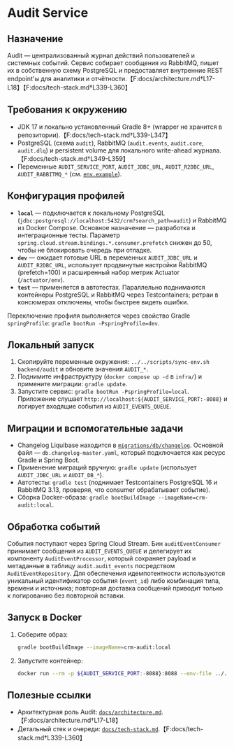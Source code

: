 # Audit Service

## Назначение
Audit — централизованный журнал действий пользователей и системных событий. Сервис собирает сообщения из RabbitMQ, пишет их в собственную схему PostgreSQL и предоставляет внутренние REST endpoint'ы для аналитики и отчётности.【F:docs/architecture.md†L17-L18】【F:docs/tech-stack.md†L339-L360】

## Требования к окружению
- JDK 17 и локально установленный Gradle 8+ (wrapper не хранится в репозитории).【F:docs/tech-stack.md†L339-L347】
- PostgreSQL (схема `audit`), RabbitMQ (`audit.events`, `audit.core`, `audit.dlq`) и persistent volume для локального write-ahead журнала.【F:docs/tech-stack.md†L349-L359】
- Переменные `AUDIT_SERVICE_PORT`, `AUDIT_JDBC_URL`, `AUDIT_R2DBC_URL`, `AUDIT_RABBITMQ_*` (см. [`env.example`](../../env.example)).

## Конфигурация профилей
- **`local`** — подключается к локальному PostgreSQL (`jdbc:postgresql://localhost:5432/crm?search_path=audit`) и RabbitMQ из Docker Compose. Основное назначение — разработка и интеграционные тесты. Параметр `spring.cloud.stream.bindings.*.consumer.prefetch` снижен до 50, чтобы не блокировать очередь при отладке.
- **`dev`** — ожидает готовые URL в переменных `AUDIT_JDBC_URL` и `AUDIT_R2DBC_URL`, использует продвинутые настройки RabbitMQ (prefetch=100) и расширенный набор метрик Actuator (`/actuator/env`).
- **`test`** — применяется в автотестах. Параллельно поднимаются контейнеры PostgreSQL и RabbitMQ через Testcontainers; ретраи в консюмерах отключены, чтобы быстрее видеть ошибки.

Переключение профиля выполняется через свойство Gradle `springProfile`: `gradle bootRun -PspringProfile=dev`.

## Локальный запуск
1. Скопируйте переменные окружения: `../../scripts/sync-env.sh backend/audit` и обновите значения `AUDIT_*`.
2. Поднимите инфраструктуру (`docker compose up -d` в `infra/`) и примените миграции: `gradle update`.
3. Запустите сервис: `gradle bootRun -PspringProfile=local`. Приложение слушает `http://localhost:${AUDIT_SERVICE_PORT:-8088}` и логирует входящие события из `AUDIT_EVENTS_QUEUE`.

## Миграции и вспомогательные задачи
- Changelog Liquibase находится в [`migrations/db/changelog`](migrations/db/changelog). Основной файл — `db.changelog-master.yaml`, который подключается как ресурс Gradle и Spring Boot.
- Применение миграций вручную: `gradle update` (использует `AUDIT_JDBC_URL` и `AUDIT_DB_*`).
- Автотесты: `gradle test` (поднимает Testcontainers PostgreSQL 16 и RabbitMQ 3.13, проверяя, что consumer обрабатывает событие).
- Сборка Docker-образа: `gradle bootBuildImage --imageName=crm-audit:local`.

## Обработка событий
События поступают через Spring Cloud Stream. Бин `auditEventConsumer` принимает сообщения из `AUDIT_EVENTS_QUEUE` и делегирует их компоненту `AuditEventProcessor`, который сохраняет payload и метаданные в таблицу `audit.audit_events` посредством `AuditEventRepository`. Для обеспечения идемпотентности используются уникальный идентификатор события (`event_id`) либо комбинация типа, времени и источника; повторная доставка сообщений приводит только к логированию без повторной вставки.

## Запуск в Docker
1. Соберите образ:
   ```bash
   gradle bootBuildImage --imageName=crm-audit:local
   ```
2. Запустите контейнер:
   ```bash
   docker run --rm -p ${AUDIT_SERVICE_PORT:-8088}:8088 --env-file ../../env.example crm-audit:local
   ```

## Полезные ссылки
- Архитектурная роль Audit: [`docs/architecture.md`](../../docs/architecture.md#1-общая-структура-сервисов).【F:docs/architecture.md†L17-L18】
- Детальный стек и очереди: [`docs/tech-stack.md`](../../docs/tech-stack.md#audit).【F:docs/tech-stack.md†L339-L360】
